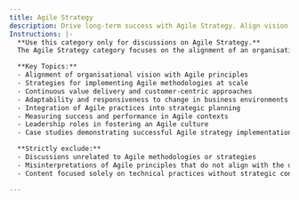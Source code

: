 ```yaml
---
title: Agile Strategy
description: Drive long-term success with Agile Strategy. Align vision, execution, and adaptability to deliver continuous value.
Instructions: |-
  **Use this category only for discussions on Agile Strategy.**  
  The Agile Strategy category focuses on the alignment of an organisation's vision, execution, and adaptability to foster long-term success through Agile methodologies. It emphasises the importance of continuous value delivery and the integration of Agile principles into strategic planning and decision-making processes.

  **Key Topics:**
  - Alignment of organisational vision with Agile principles
  - Strategies for implementing Agile methodologies at scale
  - Continuous value delivery and customer-centric approaches
  - Adaptability and responsiveness to change in business environments
  - Integration of Agile practices into strategic planning
  - Measuring success and performance in Agile contexts
  - Leadership roles in fostering an Agile culture
  - Case studies demonstrating successful Agile strategy implementation

  **Strictly exclude:**
  - Discussions unrelated to Agile methodologies or strategies
  - Misinterpretations of Agile principles that do not align with the original theories
  - Content focused solely on technical practices without strategic context

---
```


